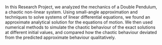 In this Research Project, we analyzed the mechanics of a Double Pendulum, a chaotic non-linear system. Using small-angle approximation and techniques to solve systems of
linear differential equations, we found an approximate analytical solution for the equations of motion. We then used numerical methods to simulate the chaotic behaviour of the exact
solutions at different initial values, and compared how the chaotic behaviour deviated from the predicted approximate behaviour qualitatively.
